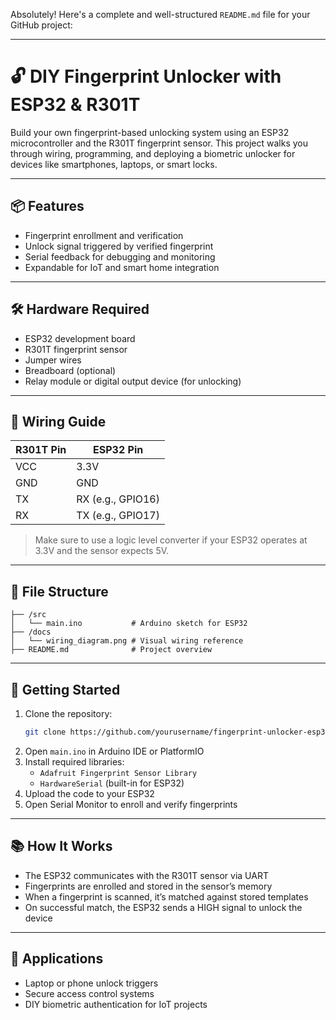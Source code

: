 Absolutely! Here's a complete and well-structured `README.md` file for your GitHub project:

---

# 🔓 DIY Fingerprint Unlocker with ESP32 & R301T

Build your own fingerprint-based unlocking system using an ESP32 microcontroller and the R301T fingerprint sensor. This project walks you through wiring, programming, and deploying a biometric unlocker for devices like smartphones, laptops, or smart locks.

---

## 📦 Features

- Fingerprint enrollment and verification  
- Unlock signal triggered by verified fingerprint  
- Serial feedback for debugging and monitoring  
- Expandable for IoT and smart home integration  

---

## 🛠️ Hardware Required

- ESP32 development board  
- R301T fingerprint sensor  
- Jumper wires  
- Breadboard (optional)  
- Relay module or digital output device (for unlocking)  

---

## 🔌 Wiring Guide

| R301T Pin | ESP32 Pin |
|-----------|-----------|
| VCC       | 3.3V      |
| GND       | GND       |
| TX        | RX (e.g., GPIO16) |
| RX        | TX (e.g., GPIO17) |

> Make sure to use a logic level converter if your ESP32 operates at 3.3V and the sensor expects 5V.

---

## 📁 File Structure

```
├── /src
│   └── main.ino           # Arduino sketch for ESP32
├── /docs
│   └── wiring_diagram.png # Visual wiring reference
├── README.md              # Project overview
```

---

## 🚀 Getting Started

1. Clone the repository:
   ```bash
   git clone https://github.com/yourusername/fingerprint-unlocker-esp32.git
   ```
2. Open `main.ino` in Arduino IDE or PlatformIO  
3. Install required libraries:
   - `Adafruit Fingerprint Sensor Library`
   - `HardwareSerial` (built-in for ESP32)
4. Upload the code to your ESP32  
5. Open Serial Monitor to enroll and verify fingerprints  

---

## 📚 How It Works

- The ESP32 communicates with the R301T sensor via UART  
- Fingerprints are enrolled and stored in the sensor’s memory  
- When a fingerprint is scanned, it’s matched against stored templates  
- On successful match, the ESP32 sends a HIGH signal to unlock the device  

---

## 🎯 Applications

- Laptop or phone unlock triggers  
- Secure access control systems  
- DIY biometric authentication for IoT projects  





